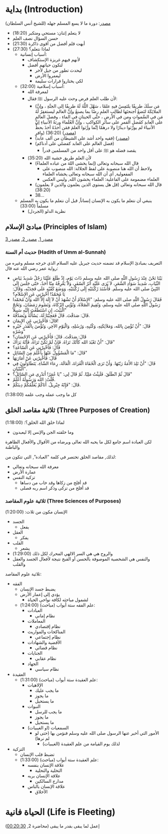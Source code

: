 
# بداية (Introduction)

[مصدر](https://www.youtube.com/watch?v=RKmCyEQ5X8A): دورة ما لا يسع المسلم جهله (للشيخ أنس السلطان)

* لا يتعلم إثنان: مستحي ومتكبر (18:20)
* حسن السؤال نصف العلم
* أبهت قلم أفضل من أقوى ذاكرة (21:30)
* لماذا نتعلم؟ (27:30)
	* أسباب إنسانية:
		* لأنهم فيهم غريزة الإستكشاف
		* لتكون حياتهم أفضل
			* ليحدث تطور من جيل لأخر
			* ليعمروا الأرض
			* لكي يختاروا قرارات سليمة
	* أسباب إسلامية (32:00):
		* لمعرفة الله
		* لأن طلب العلم فرض وحث عليه الرسول ﷺ فقال:
			* (مَن سلَكَ طريقًا يلتَمِسُ فيهِ علمًا ، سَهَّلَ اللَّهُ لَهُ طريقًا إلى الجنَّةِ ، وإنَّ الملائِكَةَ لتَضعُ أجنحتَها لطالِبِ العلمِ رضًا بما يصنعُ وإنَّ العالم ليستغفِرُ لَهُ مَن في السَّمواتِ ومن في الأرضِ ، حتَّى الحيتانِ في الماءِ ، وفضلَ العالمِ على العابدِ كفَضلِ القمرِ على سائرِ الكواكبِ ، وإنَّ العُلَماءَ ورثةُ الأنبياءِ إنَّ الأنبياءَ لم يورِّثوا دينارًا ولا درهمًا إنَّما ورَّثوا العلمَ فمَن أخذَهُ أخذَ بحظٍّ وافرٍ) (36:20) ([مصدر](https://dorar.net/hadith/sharh/119121))
			* (فقيه واحد أشد على الشيطان من ألف عابد) ([مصدر](https://dorar.net/h/O6tNykZj))
			* (فضل العالم على العابد كفضلي على أدناكم)
				* يقصد فضله هو ﷺ على أقل واحد من المسلمين قدراً
		* لأن العلم طريق خشية الله (35:20)
			* قال الله سبحانه وتعالى (إنما يخشى اللهَ من عباده العلماءُ) 
				* ولاحظ أن الله هنا منصوبة على لفظ الجلالة: الله منصوب على المفعولية, أي أن الله سبحانه وتعالى يخشاه العلماء
				* العلماء مضمومة على الفاعلية: العلماء يخشون الله, وليس العكس
			* قال الله سبحانه وتعالى (قل هل يستوي الذين يعلمون والذين لا يعلمون) (38:20)
			* 38...
	* ينبغي أن نتعلم ما يكون به الإنسان إنساناً, قبل أن نتعلم ما يكون به المسلم مسلماً (33:00)
		* نظرية الدلو (الجردل)

## مبادئ الإسلام (Principles of Islam)

[مصدر 1](https://www.islamweb.net/ar/fatwa/39832/%D8%AD%D8%AF%D9%8A%D8%AB-%D8%AC%D8%A8%D8%B1%D9%8A%D9%84-%D8%A3%D9%85-%D8%A7%D9%84%D8%B3%D9%86%D8%A9), [مصدر 2](https://www.islamweb.net/ar/fatwa/27308/%D8%A7%D9%84%D8%AA%D8%B9%D8%B1%D9%8A%D9%81-%D8%A8%D9%85%D8%A8%D8%A7%D8%AF%D8%A6-%D8%A7%D9%84%D8%A5%D8%B3%D9%84%D8%A7%D9%85-%D9%82%D8%AF-%D8%AA%D8%B6%D9%85%D9%86%D9%87-%D8%AD%D8%AF%D9%8A%D8%AB-%D8%AC%D8%A8%D8%B1%D9%8A%D9%84), [مصدر 3](https://www.youtube.com/watch?v=RKmCyEQ5X8A)

### حديث أم السنة (Hadith of Umm al-Sunnah)

التعريف بمبادئ الإسلام قد تضمنه حديث جبريل عليه السلام الذي خرجه مسلم وغيره من رواية عمر رضي الله عنه قال:
* بَيْنَا نَحْنُ عِنْدَ رَسُولِ اللّهِ صلى الله عليه وسلم ذَاتَ يَوْمٍ، إِذْ طَلَعَ عَلَيْنَا رَجُلٌ شَدِيدُ بَيَاضِ الثّيَابِ، شَدِيدُ سَوَادِ الشّعَرِ، لاَ يُرَى عَلَيْهِ أَثَرُ السّفَرِ، وَلاَ يَعْرِفُهُ مِنّا أَحَدٌ، حَتّى جَلَسَ إِلَى النّبِيّ صلى الله عليه وسلم. فَأَسْنَدَ رُكْبَتَيْهِ إِلَى رُكْبَتَيْهِ، وَوَضَعَ كَفّيْهِ عَلَى فَخِذَيْهِ، وَقَالَ: يَا مُحَمّدُ! أَخْبِرْنِي عَنِ الإِسْلاَمِ؟
* فَقَالَ رَسُولُ اللّهِ صلى الله عليه وسلم: "الإِسْلاَمُ أَنْ تَشْهَدَ أَنْ لاَ إِلَهَ إِلاّ الله وَأَنّ مُحَمّدا رَسُولُ اللّهِ صلى الله عليه وسلم، وَتُقِيمَ الصّلاَةَ، وَتُؤْتِي الزّكَاةَ، وَتَصُومَ رَمَضَانَ، وَتَحُجّ الْبَيْتَ،  إِنِ اسْتَطَعْتَ إِلَيْهِ سَبِيلاً"
* قَالَ: صَدَقْتَ. قَالَ فَعَجِبْنَا لَهُ، يَسْأَلُهُ وَيُصَدّقُهُ.
* قَالَ: فَأَخْبِرْنِي عَنِ الإِيمَانِ!
* قَالَ: "أَنْ تُؤْمِنَ بِالله، وَمَلاَئِكَتِهِ، وَكُتُبِهِ، وَرُسُلِهِ، وَالْيَوْمِ الاَخِرِ، وَتُؤْمنَ بِالْقَدَرِ خَيْرِهِ وَشَرّهِ"
* قَالَ: صَدَقْتَ. قَالَ: فَأَخْبِرْنِي عَنِ الإِحْسَانِ؟
* قَالَ: "أَنْ تَعْبُدَ الله كَأَنّكَ تَرَاهُ. فَإِنْ لَمْ تَكُنْ تَرَاهُ، فَإِنّهُ يَرَاكَ"
* قَالَ: فَأَخْبِرْنِي عَنِ السّاعَةِ؟
* قَالَ: "مَا الْمَسْؤُولُ عَنْهَا بِأَعْلَمَ مِنَ السّائِلِ"
* قَالَ: فَأَخْبِرْنِي عَنْ أَمَارَتِهَا
* قَالَ: "أَنْ تَلِدَ الأَمَةُ رَبّتَهَا. وَأَنْ تَرَى الْحُفَاةَ الْعُرَاةَ، الْعَالَةَ، رِعاءَ الشّاءِ، يَتَطَاوَلُونَ فِي الْبُنْيَانِ".
* قَالَ ثُمّ انْطَلَقَ. فَلَبِثْتُ مَلِيّا. ثُمّ قَالَ لِي: "يَا عُمَرُ! أَتَدْرِي مَنِ السّائِلُ؟"
* قُلْتُ: الله وَرَسُولُهُ أَعْلَمُ.
* قَالَ: "فَإِنّهُ جِبْرِيلُ. أَتَاكُمْ يُعَلّمُكُمْ دِينَكُمْ.


كل ما وجب عمله وجب علمه (1:38:00)

## ثلاثية مقاصد الخلق (Three Purposes of Creation)


لماذا خلق الله الخلق؟: (1:18:00)
* وما خلقته الجن والإنس إلا ليعبدون

لكن العبادة اسم جامع لكل ما يحبه الله تعالى ويرضاه من الأقوال والأفعال الظاهرة والباطنة

لذلك, مقاصد الخلق تختصر في كلمة "العبادة", التي تتكون من:
* معرفة الله سبحانه وتعالي
* عمارة الأرض
* تزكية النفس
	* قد أفلح من زكاها وقد خاب من دساها
	* قد أفلح من تزكى وذكر اسم ربه فصلى

### ثلاثية علوم المقاصد (Three Sciences of Purposes)

الإنسان مكون من ثلاث: (1:20:00)
* الجسد
	* يفعل
* العقل
	* يفكر
* القلب
	* يشعر
* والروح هي هي السر الالهي المحرك لكل ذلك (1:29:00)
* والنفس هي الشخصية الموصوفة بالحسن أو القبح نتيجة لأفعال الجسد والعقل والقلب


ثلاثية علوم المقاصد:
* الفقه
	* يضبط جسد الإنسان
	* يؤدي إلى إعمار الأرض
		* لشمول مباحثه لكافة نواحي الحياة
	* علم الفقه ستة أبواب (مباحث) (1:24:00):
		* العبادات
			* نظام إماني
		* المعاملات
			* نظام إقتصادي
		* المناكحات والمواريث
			* نظام إجتماعي
		* الأقضية والشهادات
			* نظام قضائي
		* الجنايات
			* نظام عقابي
		* الجهاد
			* نظام سياسي
* العقيدة
	* علم العقيدة ستة أبواب (مباحث) (1:31:00):
		* الإلاهيات
			* ما يجب عليك
			* ما يجوز
			* ما يستحيل
		* النبوات
			* ما يجب للرسل
			* ما يجوز
			* ما يستحيل
		* السمعيات (او الغيبيات)
			* الأمور التي أخبر عنها الرسول صلى الله عليه وسلم فنؤمن بها (حتى لو لم نرها) 
				* لذلك يوم القيامة من علم العقيدة (الغيبيات)
* التزكية
	* تضبط قلب الإنسان
	* علم العقيدة ستة أبواب (مباحث) (1:33:00):
		* علاقة الإنسان بنفسه
			* التخلية والتحلية
		* علاقة الإنسان بربه
			* مدارج السالكين
		* علاقة الإنسان بالناس
			* الأخلاق



# الحياة فانية (Life is Fleeting)

إعمل لما يبقى بقدر ما يبقى (محاضرة 2, [00:20:30](https://youtu.be/rC4ApBBGWfk?t=1222))

